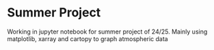 # Summer Project
Working in jupyter notebook for summer project of 24/25. Mainly using matplotlib, xarray and cartopy to graph atmospheric data
